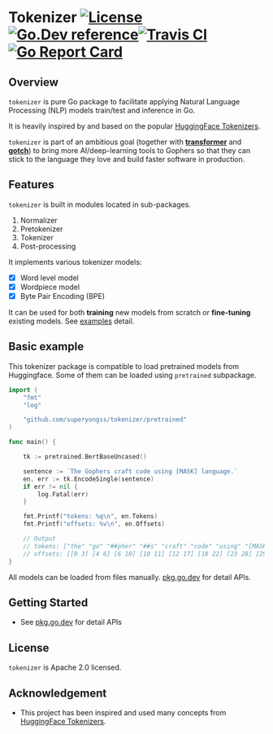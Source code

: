 # Tokenizer [![License](https://img.shields.io/:license-apache-blue.svg)](https://opensource.org/licenses/Apache-2.0)[![Go.Dev reference](https://img.shields.io/badge/go.dev-reference-007d9c?logo=go&logoColor=white&style=flat-square)](https://pkg.go.dev/github.com/superyongss/tokenizer?tab=doc)[![Travis CI](https://api.travis-ci.org/sugarme/tokenizer.svg?branch=master)](https://travis-ci.org/sugarme/tokenizer)[![Go Report Card](https://goreportcard.com/badge/github.com/superyongss/tokenizer)](https://goreportcard.com/report/github.com/superyongss/tokenizer) 

## Overview

`tokenizer` is pure Go package to facilitate applying Natural Language Processing (NLP) models train/test and inference in Go. 

It is heavily inspired by and based on the popular [HuggingFace Tokenizers](https://github.com/huggingface/tokenizers). 

`tokenizer` is part of an ambitious goal (together with [**transformer**](https://github.com/sugarme/transformer) and [**gotch**](https://github.com/sugarme/gotch)) to bring more AI/deep-learning tools to Gophers so that they can stick to the language they love and build faster software in production. 

## Features

`tokenizer` is built in modules located in sub-packages. 
1. Normalizer
2. Pretokenizer
3. Tokenizer
4. Post-processing

It implements various tokenizer models: 
- [x] Word level model
- [x] Wordpiece model
- [x] Byte Pair Encoding (BPE)

It can be used for both **training** new models from scratch or **fine-tuning** existing models. See [examples](./example) detail.

## Basic example

This tokenizer package is compatible to load pretrained models from Huggingface. Some of them can be loaded using `pretrained` subpackage.

```go
import (
	"fmt"
	"log"

	"github.com/superyongss/tokenizer/pretrained"
)

func main() {

	tk := pretrained.BertBaseUncased()

	sentence := `The Gophers craft code using [MASK] language.`
	en, err := tk.EncodeSingle(sentence)
	if err != nil {
		log.Fatal(err)
	}

	fmt.Printf("tokens: %q\n", en.Tokens)
	fmt.Printf("offsets: %v\n", en.Offsets)

	// Output
	// tokens: ["the" "go" "##pher" "##s" "craft" "code" "using" "[MASK]" "language" "."]
	// offsets: [[0 3] [4 6] [6 10] [10 11] [12 17] [18 22] [23 28] [29 35] [36 44] [44 45]]
}
```

All models can be loaded from files manually. [pkg.go.dev](https://pkg.go.dev/github.com/superyongss/tokenizer?tab=doc) for detail APIs.


## Getting Started

- See [pkg.go.dev](https://pkg.go.dev/github.com/superyongss/tokenizer?tab=doc) for detail APIs 


## License

`tokenizer` is Apache 2.0 licensed.


## Acknowledgement

- This project has been inspired and used many concepts from [HuggingFace Tokenizers](https://github.com/huggingface/tokenizers).


